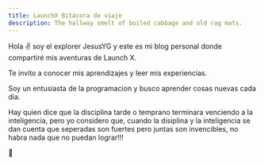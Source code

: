 ```yaml
---
title: LaunchX Bitácora de viaje
description: The hallway smelt of boiled cabbage and old rag mats.
---
```


Hola ✌️  soy el explorer JesusYG y este es mi blog personal donde compartiré mis aventuras de Launch X.

Te invito a conocer mis aprendizajes y leer mis experiencias.

Soy un entusiasta de la programacion y busco aprender cosas nuevas cada dia.

Hay quien dice que la disciplina tarde o temprano terminara venciendo a la inteligencia, 
pero yo considero que, cuando la disiplina y la inteligencia se dan cuenta que seperadas son fuertes
pero juntas son invencibles, no habra nada que no puedan lograr!!!

🚀
